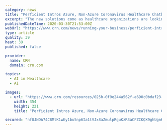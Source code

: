 ```yaml
---
category: news
title: "Perficient Intros Azure, Non-Azure Coronavirus Healthcare Chatbots"
excerpt: "The new solutions come as healthcare organizations are looking to chatbots and artificial intelligence to be part of an integrated alternative to in-person clinical services, the St. Louis-based solution provider said. Perficient introduced two chatbot solutions based on Center for Disease Control, or CDC, guidelines to its healthcare vertical ..."
publishedDateTime: 2020-03-30T21:53:00Z
webUrl: "https://www.crn.com/news/running-your-business/perficient-intros-azure-non-azure-coronavirus-healthcare-chatbots"
type: article
quality: 39
heat: 39
published: false

provider:
  name: CRN
  domain: crn.com

topics:
  - AI in Healthcare
  - AI

images:
  - url: "https://www.crn.com/resources/025b-0f0e244a562f-a690c0bdaf23-1000/keyphoto_01_20200311163143.jpg"
    width: 354
    height: 221
    title: "Perficient Intros Azure, Non-Azure Coronavirus Healthcare Chatbots"

secured: "nfUJNDA74C8MtK1wKy1buSnp6Ia1tVJx8aZmulpRguKzR3aCFZCKQX9ghUgnKSsuWTw1tR5IDz2o9wimsKyNPmsjZ+frBjhCS4+/dV8DkNgV9HS9kOcvzDebHXBKOcBMvwR94jPbqBRugasHabf8pMjTjBCcvIAZdMw4GUenII5+4trhgW76KCifQqUm5y3uCXDaD1S26k/VRmT/QYlbbFTIZZCiEYhLW1rYRgxokfqQJPosq0hGQYgrnuaYT3MGMJvKTm08l1QthnKBKJsYW36YOxMBL732vUoD17V4faIPy20A6EvCPx83eNRUyytb;sNvgiS/sAf6k4yaVXaER/A=="
---
```


